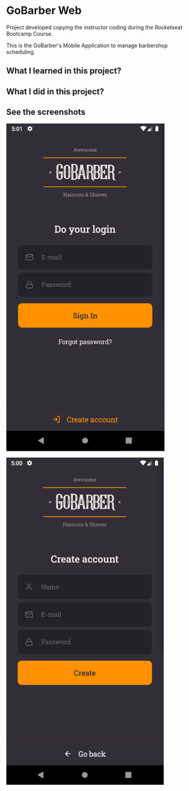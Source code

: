 # GoBarber Web

Project developed copying the instructor coding during the Rocketseat Bootcamp Course.

This is the GoBarber's Mobile Application to manage barbershop scheduling.

## What I learned in this project?  


## What I did in this project?

## See the screenshots

![SignIn](readme/screenshot-1.png)

![SignUp](readme/screenshot-2.png)
